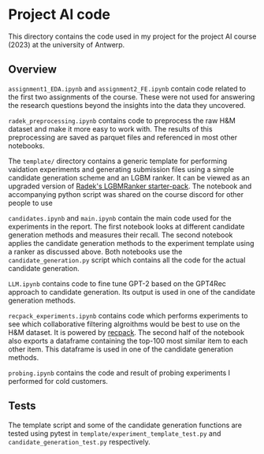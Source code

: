 # Project AI code

This directory contains the code used in my project for the project AI course (2023) at the university of Antwerp.

## Overview

`assignment1_EDA.ipynb` and `assignment2_FE.ipynb` contain code related to the first two assignments of the course. These were not used for answering the research questions beyond the insights into the data they uncovered.

`radek_preprocessing.ipynb` contains code to preprocess the raw H&M dataset and make it more easy to work with. The results of this preprocessing are saved as parquet files and referenced in most other notebooks.

The `template/` directory contains a generic template for performing vaidation experiments and generating submission files using a simple candidate generation scheme and an LGBM ranker. It can be viewed as an upgraded version of [Radek's LGBMRanker starter-pack](https://www.kaggle.com/code/marcogorelli/radek-s-lgbmranker-starter-pack). The notebook and accompanying python script was shared on the course discord for other people to use

`candidates.ipynb` and `main.ipynb` contain the main code used for the experiments in the report. The first notebook looks at different candidate generation methods and measures their recall. The second notebook applies the candidate generation methods to the experiment template using a ranker as discussed above. Both notebooks use the `candidate_generation.py` script which contains all the code for the actual candidate generation.

`LLM.ipynb` contains code to fine tune GPT-2 based on the GPT4Rec approach to candidate generation. Its output is used in one of the candidate generation methods.

`recpack_experiments.ipynb` contains code which performs experiments to see which collaborative filtering algroithms would be best to use on the H&M dataset. It is powered by [recpack](https://recpack.froomle.ai/). The second half of the notebook also exports a dataframe containing the top-100 most similar item to each other item. This dataframe is used in one of the candidate generation methods.

`probing.ipynb` contains the code and result of probing experiments I performed for cold customers.

## Tests

The template script and some of the candidate generation functions are tested using pytest in `template/experiment_template_test.py` and `candidate_generation_test.py` respectively.
